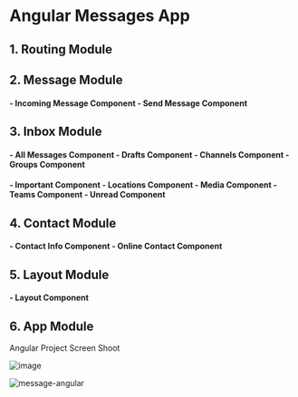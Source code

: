 # Angular Messages App

## 1. Routing Module
## 2. Message Module
#### - Incoming Message Component - Send Message Component 
## 3. Inbox Module
#### - All Messages Component - Drafts Component    - Channels Component - Groups Component 
#### - Important Component    - Locations Component - Media Component    - Teams Component - Unread Component 
## 4. Contact Module
#### - Contact Info Component - Online Contact Component  
## 5. Layout Module
#### - Layout Component
## 6. App Module  
  
Angular Project Screen Shoot

![image](https://user-images.githubusercontent.com/58641475/94719112-62d58600-035b-11eb-833f-68423c954b07.png)


![message-angular](https://user-images.githubusercontent.com/58641475/94738677-6e837580-0378-11eb-8670-cf1ea61363c3.png)


